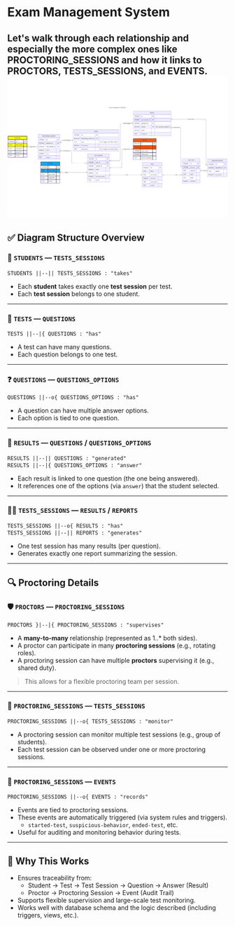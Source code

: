 # **Exam Management System**

Let's walk through each relationship and especially the more complex ones like **PROCTORING_SESSIONS** and how it links to **PROCTORS**, **TESTS_SESSIONS**, and **EVENTS**.
![ER-Diagram](erDiagram.png)
---

## ✅ Diagram Structure Overview

### 👤 `STUDENTS` — `TESTS_SESSIONS`
```mermaid
STUDENTS ||--|| TESTS_SESSIONS : "takes"
```
- Each **student** takes exactly one **test session** per test.
- Each **test session** belongs to one student.

---

### 📘 `TESTS` — `QUESTIONS`
```mermaid
TESTS ||--|{ QUESTIONS : "has"
```
- A test can have many questions.
- Each question belongs to one test.

---

### ❓ `QUESTIONS` — `QUESTIONS_OPTIONS`
```mermaid
QUESTIONS ||--o{ QUESTIONS_OPTIONS : "has"
```
- A question can have multiple answer options.
- Each option is tied to one question.

---

### 📝 `RESULTS` — `QUESTIONS` / `QUESTIONS_OPTIONS`
```mermaid
RESULTS ||--|| QUESTIONS : "generated"
RESULTS ||--|{ QUESTIONS_OPTIONS : "answer"
```
- Each result is linked to one question (the one being answered).
- It references one of the options (via `answer`) that the student selected.

---

### 🧑‍🎓 `TESTS_SESSIONS` — `RESULTS` / `REPORTS`
```mermaid
TESTS_SESSIONS ||--o{ RESULTS : "has"
TESTS_SESSIONS ||--|| REPORTS : "generates"
```
- One test session has many results (per question).
- Generates exactly one report summarizing the session.

---

## 🔍 Proctoring Details

### 🛡️ `PROCTORS` — `PROCTORING_SESSIONS`
```mermaid
PROCTORS }|--|{ PROCTORING_SESSIONS : "supervises"
```
- A **many-to-many** relationship (represented as 1..* both sides).
- A proctor can participate in many **proctoring sessions** (e.g., rotating roles).
- A proctoring session can have multiple **proctors** supervising it (e.g., shared duty).

> This allows for a flexible proctoring team per session.

---

### 🎥 `PROCTORING_SESSIONS` — `TESTS_SESSIONS`
```mermaid
PROCTORING_SESSIONS ||--o{ TESTS_SESSIONS : "monitor"
```
- A proctoring session can monitor multiple test sessions (e.g., group of students).
- Each test session can be observed under one or more proctoring sessions.

---

### 🧾 `PROCTORING_SESSIONS` — `EVENTS`
```mermaid
PROCTORING_SESSIONS ||--o{ EVENTS : "records"
```
- Events are tied to proctoring sessions.
- These events are automatically triggered (via system rules and triggers).
  - `started-test`, `suspicious-behavior`, `ended-test`, etc.
- Useful for auditing and monitoring behavior during tests.

---

## 🧠 Why This Works
- Ensures traceability from:
  - Student → Test → Test Session → Question → Answer (Result)
  - Proctor → Proctoring Session → Event (Audit Trail)
- Supports flexible supervision and large-scale test monitoring.
- Works well with database schema and the logic described (including triggers, views, etc.).
